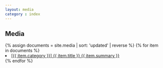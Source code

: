 ```yaml
---
layout: media
category : index
---
```


<!-- media -->
<div>
<h2>Media</h2>
{% assign documents = site.media | sort: 'updated' | reverse %}
{% for item in documents %}
  <li>
    <a href="{{ item.url }}">
      [{{ item.category }}]  {{ item.title }}  {{ item.summary }}
    </a>
  </li>
{% endfor %}
</div>